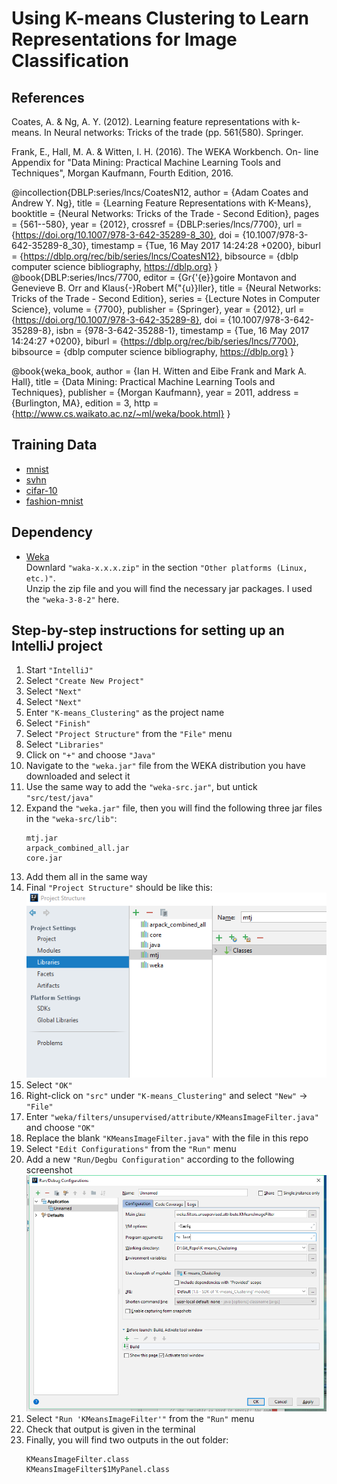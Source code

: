 # Using K-means Clustering to Learn Representations for Image Classification

## References
Coates, A. & Ng, A. Y. (2012). Learning feature representations with k-means.
In Neural networks: Tricks of the trade (pp. 561{580). Springer.

Frank, E., Hall, M. A. & Witten, I. H. (2016). The WEKA Workbench. On-
line Appendix for "Data Mining: Practical Machine Learning Tools and
Techniques", Morgan Kaufmann, Fourth Edition, 2016.


@incollection{DBLP:series/lncs/CoatesN12,
  author    = {Adam Coates and
               Andrew Y. Ng},
  title     = {Learning Feature Representations with K-Means},
  booktitle = {Neural Networks: Tricks of the Trade - Second Edition},
  pages     = {561--580},
  year      = {2012},
  crossref  = {DBLP:series/lncs/7700},
  url       = {https://doi.org/10.1007/978-3-642-35289-8_30},
  doi       = {10.1007/978-3-642-35289-8_30},
  timestamp = {Tue, 16 May 2017 14:24:28 +0200},
  biburl    = {https://dblp.org/rec/bib/series/lncs/CoatesN12},
  bibsource = {dblp computer science bibliography, https://dblp.org}
}
@book{DBLP:series/lncs/7700,
  editor    = {Gr{\'{e}}goire Montavon and
               Genevieve B. Orr and
               Klaus{-}Robert M{\"{u}}ller},
  title     = {Neural Networks: Tricks of the Trade - Second Edition},
  series    = {Lecture Notes in Computer Science},
  volume    = {7700},
  publisher = {Springer},
  year      = {2012},
  url       = {https://doi.org/10.1007/978-3-642-35289-8},
  doi       = {10.1007/978-3-642-35289-8},
  isbn      = {978-3-642-35288-1},
  timestamp = {Tue, 16 May 2017 14:24:27 +0200},
  biburl    = {https://dblp.org/rec/bib/series/lncs/7700},
  bibsource = {dblp computer science bibliography, https://dblp.org}
}

@book{weka_book,
  author = {Ian H. Witten and Eibe Frank and Mark A. Hall},
  title = {Data Mining: Practical Machine Learning Tools and Techniques},
  publisher = {Morgan Kaufmann},
  year = 2011,
  address = {Burlington, MA},
  edition = 3,
  http = {http://www.cs.waikato.ac.nz/~ml/weka/book.html}
}


## Training Data
- [mnist](https://www.cs.waikato.ac.nz/ml/521/assignment1/mnist.tar.gz)
- [svhn](https://www.cs.waikato.ac.nz/ml/521/assignment1/svhn.tar.gz )
- [cifar-10](https://www.cs.waikato.ac.nz/ml/521/assignment1/cifar-10.tar.gz)
- [fashion-mnist](https://www.cs.waikato.ac.nz/ml/521/assignment1/fashion-mnist.tar.gz)


## Dependency
- [Weka](https://www.cs.waikato.ac.nz/ml/weka/downloading.html)  
Downlard ```"waka-x.x.x.zip"``` in the section ```"Other platforms (Linux, etc.)"```.   
Unzip the zip file and you will find the necessary jar packages. I used the ```"weka-3-8-2"``` here.


## Step-by-step instructions for setting up an IntelliJ project
1. Start ```"IntelliJ"```
2. Select ```"Create New Project"```  
3. Select ```"Next"```  
4. Select ```"Next"```  
5. Enter ```"K-means_Clustering"``` as the project name
6. Select ```"Finish"```
7. Select ```"Project Structure"``` from the ```"File"``` menu
8. Select ```"Libraries"```
9. Click on ```"+"``` and choose ```"Java"```
10. Navigate to the ```"weka.jar"``` file from the WEKA distribution you have downloaded and select it  
11. Use the same way to add the ```"weka-src.jar"```, but untick ```"src/test/java"```
12. Expand the ```"weka.jar"``` file, then you will find the following three jar files in the ```"weka-src/lib"```:  
    ```
    mtj.jar  
    arpack_combined_all.jar   
    core.jar  
    ```
13. Add them all in the same way
14. Final ```"Project Structure"``` should be like this:  
    ![image](https://github.com/darwinsww/K-means_Clustering/blob/master/img/Project_structure.png)  
15. Select ```"OK"```
16. Right-click on ```"src"``` under ```"K-means_Clustering"``` and select ```"New"``` -> ```"File"```
17. Enter ```"weka/filters/unsupervised/attribute/KMeansImageFilter.java"``` and choose ```"OK"```
18. Replace the blank ```"KMeansImageFilter.java"``` with the file in this repo
19. Select ```"Edit Configurations"``` from the ```"Run"``` menu
20. Add a new ```"Run/Degbu Configuration"``` according to the following screenshot  
![image](https://github.com/darwinsww/K-means_Clustering/blob/master/img/Snapshot_of_the_project_configuration_in_IntelliJ.png)   
21. Select ```"Run 'KMeansImageFilter'"``` from the ```"Run"``` menu
22. Check that output is given in the terminal
23. Finally, you will find two outputs in the out folder:  
    ```
    KMeansImageFilter.class  
    KMeansImageFilter$1MyPanel.class  
    ```

    
